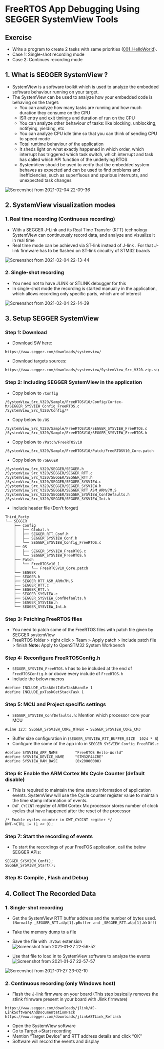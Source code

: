 <h1> FreeRTOS App Debugging Using SEGGER SystemView Tools </h1>

## Exercise
- Write a program to create 2 tasks with same priorities ([001_HelloWorld](https://github.com/nghiaphamsg/STM32F4_FreeRTOS/tree/master/001_HelloWorld)).
- Case 1: Single-shot recording mode
- Case 2: Continues recording mode

## 1. What is SEGGER SystemView ?
- SystemView is a software toolkit which is used to analyze the embedded software behaviour running on your target.
- The SystemView can be used to analyze how your embedded code is behaving on the target:
	+ You can analyze how many tasks are running and how much duration they consume on the CPU
	+ ISR entry and exit timings and duration of run on the CPU
	+ You can analyze other behaviour of tasks: like blocking, unblocking, notifying, yielding, etc
	+ You can analyze CPU idle time so that you can think of sending CPU to speed mode
	+ Total runtime behaviour of the application 
	+ It sheds light on what exactly happened in which order, which interrupt has triggered which task switch, which interrupt and task has called which API function of the underlying RTOS
	+ SystemView should be used to verify that the embedded system behaves as expected and can be used to find problems and inefficiencies, such as superfluous and spurious interrupts, and unexpected task changes

![Screenshot from 2021-02-04 22-09-36](https://user-images.githubusercontent.com/32474027/106897033-ba369900-6735-11eb-972f-d5ee2adcb005.png)

## 2. SystemView visualization modes
### 1. Real time recording (Continuous recording)
- With a SEGGER J-Link and its Real Time Transfer (RTT) technology SystemView can continuously record data, and analyze and visualize it in real time
- Real time mode can be achieved via ST-link instead of J-link . For that J-link firmware has to be flashed on ST-link circuitry of STM32 boards

![Screenshot from 2021-02-04 22-13-44](https://user-images.githubusercontent.com/32474027/106897460-4f399200-6736-11eb-9b80-a66ed2e52ed3.png)

### 2. Single-shot recording
- You need not to have JLINK or STLINK debugger for this
- In single-shot mode the recording is started manually in the application, which allows recording only specific parts, which are of interest

![Screenshot from 2021-02-04 22-14-39](https://user-images.githubusercontent.com/32474027/106897538-65dfe900-6736-11eb-9abe-c7780b6463cb.png)

## 3. Setup SEGGER SystemView
### Step 1: Download
- Download SW here:
```
https://www.segger.com/downloads/systemview/
````
- Download targets sources:
```
https://www.segger.com/downloads/systemview/SystemView_Src_V320.zip.sig
```
### Step 2: Including SEGGER SystemView in the application
- Copy below to `/Config`
```
/SystemView_Src_V320/Sample/FreeRTOSV10/Config/Cortex-M/SEGGER_SYSVIEW_Config_FreeRTOS.c
/SystemView_Src_V320/Config/*
```
- Copy below to `/OS`
```
/SystemView_Src_V320/Sample/FreeRTOSV10/SEGGER_SYSVIEW_FreeRTOS.c
/SystemView_Src_V320/Sample/FreeRTOSV10/SEGGER_SYSVIEW_FreeRTOS.h
```
- Copy below to `/Patch/FreeRTOSv10`
```
/SystemView_Src_V320/Sample/FreeRTOSV10/Patch/FreeRTOSV10_Core.patch
```
- Copy below to `/SEGGER`
```
/SystemView_Src_V320/SEGGER/SEGGER.h
/SystemView_Src_V320/SEGGER/SEGGER_RTT.c
/SystemView_Src_V320/SEGGER/SEGGER_RTT.h
/SystemView_Src_V320/SEGGER/SEGGER_SYSVIEW.c
/SystemView_Src_V320/SEGGER/SEGGER_SYSVIEW.h
/SystemView_Src_V320/SEGGER/SEGGER_RTT_ASM_ARMv7M.S
/SystemView_Src_V320/SEGGER/SEGGER_SYSVIEW_ConfDefaults.h
/SystemView_Src_V320/SEGGER/SEGGER_SYSVIEW_Int.h		
```
- Include header file (Don't forget)

```
Third_Party
└── SEGGER
	├── Config
	│   ├── Global.h
	│   ├── SEGGER_RTT_Conf.h
	│   ├── SEGGER_SYSVIEW_Conf.h
	│   └── SEGGER_SYSVIEW_Config_FreeRTOS.c
	├── OS
	│   ├── SEGGER_SYSVIEW_FreeRTOS.c
	│   └── SEGGER_SYSVIEW_FreeRTOS.h
	├── Patch
	│   └── FreeRTOSv10_1
	│       └── FreeRTOSV10_Core.patch
	└── SEGGER
	├── SEGGER.h
	├── SEGGER_RTT_ASM_ARMv7M.S
	├── SEGGER_RTT.c
	├── SEGGER_RTT.h
	├── SEGGER_SYSVIEW.c
	├── SEGGER_SYSVIEW_ConfDefaults.h
	├── SEGGER_SYSVIEW.h
	└── SEGGER_SYSVIEW_Int.h
```

### Step 3: Patching FreeRTOS files
- You need to patch some of the FreeRTOS files with patch file given by SEGGER systemView
- FreeRTOS folder > right click > Team > Apply patch > include patch file > finish
**Note:** Apply to OpenSTM32 System Workbench

### Step 4: Reconfigure FreeRTOSConfig.h
- `SEGGER_SYSVIEW_FreeRTOS.h` has to be included at the end of `FreeRTOSConfig.h` or obove every include of `FreeRTOS.h`
- Include the below macros
```
#define INCLUDE_xTaskGetIdleTaskHandle 1 
#define INCLUDE_pxTaskGetStackTask 1
```

### Step 5: MCU and Project specific settings
- `SEGGER_SYSVIEW_ConfDefaults.h`: Mention which processor core your MCU
```
#Line 123: SEGGER_SYSVIEW_CORE_OTHER → SEGGER_SYSVIEW_CORE_CM3
```
- Buffer size configuration in (`SEGGER_SYSVIEW_RTT_BUFFER_SIZE	 1024 * 8`)
- Configure the some of the app info in `SEGGER_SYSVIEW_Config_FreeRTOS.c`
```
#define SYSVIEW_APP_NAME        "FreeRTOS Hello-World"
#define SYSVIEW_DEVICE_NAME     "STM32F44CRE"
#define SYSVIEW_RAM_BASE        (0x20000000)
```

### Step 6: Enable the ARM Cortex Mx Cycle Counter (default disable)
- This is required to maintain the time stamp information of application events. SystemView will use the Cycle counter register value to maintain the time stamp information of events.
- `DWT_CYCCNT` register of ARM Cortex Mx processor stores number of clock cycles that have happened after the reset of the processor
```
/* Enable cycles counter in DWT_CYCCNT regiter */
DWT->CTRL |= (1 << 0);
```

### Step 7: Start the recording of events
- To start the recordings of your FreeTOS application, call the below SEGGER APIs:
```
SEGGER_SYSVIEW_Conf();
SEGGER_SYSVIEW_Start();
```

### Step 8: Compile , Flash and Debug

## 4. Collect The Recorded Data

### 1. Single-shot recording
- Get the SystemView RTT buffer address and the number of bytes used. `(Normally _SEGGER_RTT.aUp[1].pBuffer and _SEGGER_RTT.aUp[1].WrOff)`
- Take the memory dump to a file
- Save the file with `.SVDat` extension
![Screenshot from 2021-01-27 22-56-52](https://user-images.githubusercontent.com/32474027/106900756-4054de80-673a-11eb-981a-d74d103bbb10.png)

- Use that file to load in to SystemView software to analyze the events
![Screenshot from 2021-01-27 22-57-57](https://user-images.githubusercontent.com/32474027/106900781-4b0f7380-673a-11eb-85f0-c091810d6e62.png)

![Screenshot from 2021-01-27 23-02-10](https://user-images.githubusercontent.com/32474027/106900831-58c4f900-673a-11eb-88be-001c3f350b48.png)

### 2. Continuous recording (only Windows host)
- Flash the J-link firmware on your board (This step basically removes the stlink frimware present in your board with Jlink firmware)
```
https://www.segger.com/downloads/jlink/#J-LinkSoftwareAndDocumentationPack
https://www.segger.com/downloads/jlink#STLink_Reflash
```
- Open the SystemView software
- Go to Target->Start recording
- Mention “Target Device” and RTT address details and click “OK”
- Software will record the events and display


